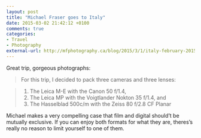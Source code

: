 ```yaml
---
layout: post
title: "Michael Fraser goes to Italy"
date: 2015-03-02 21:42:12 +0100
comments: true
categories: 
- Travel
- Photography
external-url: http://mfphotography.ca/blog/2015/3/1/italy-february-2015
---
```


Great trip, gorgeous photographs:

> For this trip, I decided to pack three cameras and three lenses:

> 1. The Leica M-E with the Canon 50 f/1.4,  
> 2. The Leica MP with the Voigtlander Nokton 35 f/1.4, and  
> 3. The Hasselblad 500c/m with the Zeiss 80 f/2.8 CF Planar  

Michael makes a very compelling case that film and digital should’t be mutually exclusive. If you can enjoy both formats for what they are, theres’s really no reason to limit yourself to one of them.